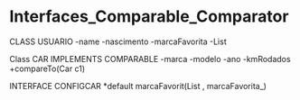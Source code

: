 # Interfaces_Comparable_Comparator
CLASS USUARIO
-name
-nascimento
-marcaFavorita
-List <Car>

Class CAR IMPLEMENTS COMPARABLE
-marca
-modelo
-ano
-kmRodados
+compareTo(Car c1)

INTERFACE CONFIGCAR
*default marcaFavorit(List <Car>, marcaFavorita_)

